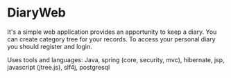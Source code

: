 DiaryWeb
========

It's a simple web application provides an apportunity to keep a diary. 
You can create category tree for your records.
To access your personal diary you should register and login.

Uses tools and languages:
Java, spring (core, security, mvc), hibernate, jsp, javascript (jtree.js), slf4j, postgresql
